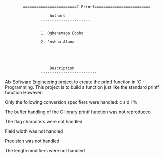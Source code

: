 			========================C Printf=========================

						Authors
					----------------------


					1. Oghenemaga Ebobo

					2. Joshua Alana


					
					
						
						Description
					-------------------------

Alx Software Engineering project to create the printf function in `C - Programming. This project is to build a function just like the standard printf function However:


Only the following conversion specifiers were handled: c s d i %


The buffer handling of the C library printf function was not reproduced


The flag characters were not handled


Field width was not handled


Precision was not handled


The length modifiers were not handled

